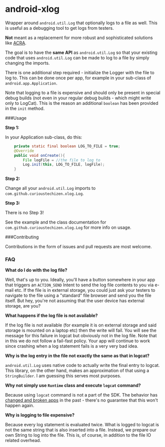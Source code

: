 android-xlog
============

Wrapper around `android.util.Log` that optionally logs to a file as well. This is useful as a debugging tool to get logs from testers.

**Not** meant as a replacement for more robust and sophisticated solutions like [ACRA](http://acra.ch/).

The goal is to have the **same API** as `android.util.Log` so that your existing code that uses `android.util.Log` can be made to log to a file by simply changing the imports.

There is one additional step required - initialize the Logger with the file to log to. This can be done once per app, for example in your sub-class of `android.app.Application`. 

Note that logging to a file is expensive and should only be present in special debug builds (not even in your regular debug builds - which might write only to LogCat). This is the reason an additional `boolean` has been provided in the `init` method.

###Usage

**Step 1:**

In your Application sub-class, do this:

```java
    private static final boolean LOG_TO_FILE = true;
    @Override
    public void onCreate(){
        File logFile = //the file to log to
        Log.init(this, LOG_TO_FILE, logFile);
    }
```

**Step 2:**

Change all your `android.util.Log` imports to `com.github.curioustechizen.xlog.Log`.

**Step 3:** 

There is no Step 3!


See the example and the class documentation for `com.github.curioustechizen.xlog.Log` for more info on usage.


###Contributing

Contributions in the form of issues and pull requests are most welcome.


### FAQ

**What do I do with the log file?**

Well, that's up to you. Ideally, you'll have a button somewhere in your app that triggers an `ACTION_SEND` Intent to send the log file contents to you via e-mail etc. If the file is in external storage, you could just ask your testers to navigate to the file using a "standard" file browser and send you the file itself. But hey, you're not assuming that the user device has external storage, are you?

**What happens if the log file is not available?**

If the log file is not available (for example it is on external storage and said storage is mounted on a laptop etc) then the write will fail. You will see the message for this failure in logcat but obviously not in the log file. Note that in this we do not follow a fail-fast policy. Your app will continue to work since crashing when a log statement fails is a very very bad idea.

**Why is the log entry in the file not exactly the same as that in logcat?**

`android.util.Log` uses native code to actually write the final entry to logcat. This library, on the other hand, makes an approximation of that using a `StringBuilder`. I am guessing this serves most purposes.

**Why not simply use `Runtime` class and execute `logcat` command?**

Because using `logcat` command is not a part of the SDK. The behavior has [changed and broken apps](http://commonsware.com/blog/2012/07/12/read-logs-regression.html) in the past - there's no guarantee that this won't happen again.

**Why is logging to file expensive?**

Because every log statement is evaluated twice. What is logged to logcat is not the same string that is also inserted into a file. Instead, we prepare our own String to log into the file. This is, of course, in addition to the file IO related overhead.
